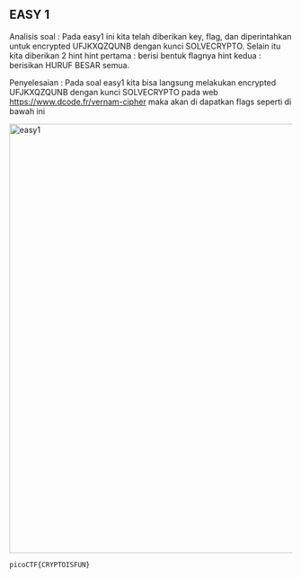 ## EASY 1

Analisis soal : 
Pada easy1 ini kita telah diberikan key, flag, dan diperintahkan untuk encrypted UFJKXQZQUNB dengan kunci SOLVECRYPTO. Selain itu kita diberikan 2 hint
hint pertama : berisi bentuk flagnya 
hint kedua : berisikan HURUF BESAR semua. 

Penyelesaian : 
Pada soal easy1 kita bisa langsung melakukan encrypted UFJKXQZQUNB dengan kunci SOLVECRYPTO pada web https://www.dcode.fr/vernam-cipher maka akan di dapatkan flags seperti di bawah ini 

<img width="764" alt="easy1" src="https://github.com/Delsea12/BelajarGit-Github/assets/96894117/cd99d717-1a45-4030-addf-4b96c9738c81">

`picoCTF{CRYPTOISFUN}`
